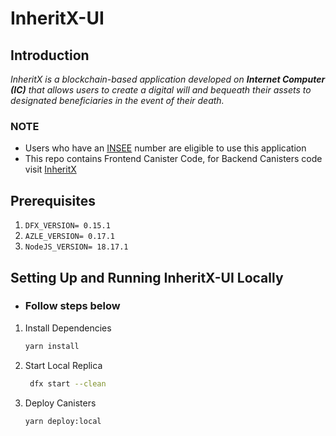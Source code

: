 # InheritX-UI

## Introduction

<i>
InheritX is a blockchain-based application developed on <b>Internet Computer (IC)</b> that allows users to create a digital will and bequeath their assets to designated beneficiaries in the event of their death.
</i>

### NOTE

- Users who have an [INSEE](https://www.insee.fr/en/accueil) number are eligible to use this application
- This repo contains Frontend Canister Code, for Backend Canisters code visit [InheritX](https://github.com/Xbtiou/InheritX-CipherWill/tree/main/InhertiX-CipherWill-Backend)

## Prerequisites

1. `DFX_VERSION= 0.15.1`
2. `AZLE_VERSION= 0.17.1`
3. `NodeJS_VERSION= 18.17.1`

## Setting Up and Running InheritX-UI Locally

- <h3>Follow steps below</h3>

1. Install Dependencies

   ```bash
   yarn install
   ```

2. Start Local Replica

   ```bash
    dfx start --clean
   ```

3. Deploy Canisters

   ```bash
   yarn deploy:local
   ```

